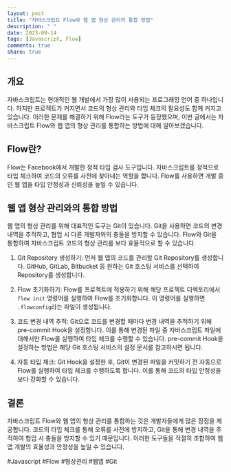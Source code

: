 ```yaml
---
layout: post
title: "자바스크립트 Flow와 웹 앱 형상 관리의 통합 방법"
description: " "
date: 2023-09-14
tags: [Javascript, Flow]
comments: true
share: true
---
```


## 개요
자바스크립트는 현대적인 웹 개발에서 가장 많이 사용되는 프로그래밍 언어 중 하나입니다. 하지만 프로젝트가 커지면서 코드의 형상 관리와 타입 체크의 필요성도 함께 커지고 있습니다. 이러한 문제를 해결하기 위해 Flow라는 도구가 등장했으며, 이번 글에서는 자바스크립트 Flow와 웹 앱의 형상 관리를 통합하는 방법에 대해 알아보겠습니다.

## Flow란?
Flow는 Facebook에서 개발한 정적 타입 검사 도구입니다. 자바스크립트를 정적으로 타입 체크하여 코드의 오류를 사전에 찾아내는 역할을 합니다. Flow를 사용하면 개발 중인 웹 앱을 타입 안정성과 신뢰성을 높일 수 있습니다.

## 웹 앱 형상 관리와의 통합 방법
웹 앱의 형상 관리를 위해 대표적인 도구는 Git이 있습니다. Git을 사용하면 코드의 변경 내역을 추적하고, 협업 시 다른 개발자와의 충돌을 방지할 수 있습니다. Flow와 Git을 통합하여 자바스크립트 코드의 형상 관리를 보다 효율적으로 할 수 있습니다.

1. Git Repository 생성하기: 먼저 웹 앱의 코드를 관리할 Git Repository를 생성합니다. GitHub, GitLab, Bitbucket 등 원하는 Git 호스팅 서비스를 선택하여 Repository를 생성합니다.

2. Flow 초기화하기: Flow를 프로젝트에 적용하기 위해 해당 프로젝트 디렉토리에서 `flow init` 명령어를 실행하여 Flow를 초기화합니다. 이 명령어를 실행하면 `.flowconfig`라는 파일이 생성됩니다.

3. 코드 변경 내역 추적: Git으로 코드를 변경할 때마다 변경 내역을 추적하기 위해 pre-commit Hook을 설정합니다. 이를 통해 변경된 파일 중 자바스크립트 파일에 대해서만 Flow를 실행하여 타입 체크를 수행할 수 있습니다. pre-commit Hook을 설정하는 방법은 해당 Git 호스팅 서비스의 설정 문서를 참고하시면 됩니다.

4. 자동 타입 체크: Git Hook을 설정한 후, Git이 변경된 파일을 커밋하기 전 자동으로 Flow를 실행하여 타입 체크를 수행하도록 합니다. 이를 통해 코드의 타입 안정성을 보다 강화할 수 있습니다.

## 결론
자바스크립트 Flow와 웹 앱의 형상 관리를 통합하는 것은 개발자들에게 많은 장점을 제공합니다. 코드의 타입 체크를 통해 오류를 사전에 방지하고, Git을 통해 변경 내역을 추적하여 협업 시 충돌을 방지할 수 있기 때문입니다. 이러한 도구들을 적절히 조합하여 웹 앱 개발의 효율성과 안정성을 높일 수 있습니다.

#Javascript #Flow #형상관리 #웹앱 #Git
